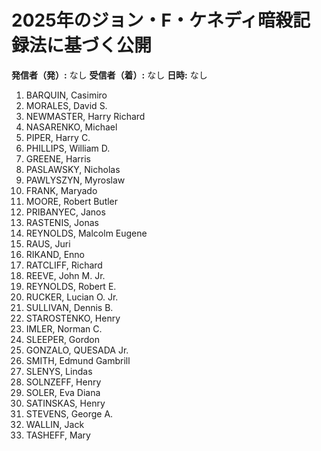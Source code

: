 # 2025年のジョン・F・ケネディ暗殺記録法に基づく公開

**発信者（発）:** なし
**受信者（着）:** なし
**日時:** なし

1. BARQUIN, Casimiro
2. MORALES, David S.
3. NEWMASTER, Harry Richard
4. NASARENKO, Michael
5. PIPER, Harry C.
6. PHILLIPS, William D.
7. GREENE, Harris
8. PASLAWSKY, Nicholas
9. PAWLYSZYN, Myroslaw
10. FRANK, Maryado
11. MOORE, Robert Butler
12. PRIBANYEC, Janos
13. RASTENIS, Jonas
14. REYNOLDS, Malcolm Eugene
15. RAUS, Juri
16. RIKAND, Enno
17. RATCLIFF, Richard
18. REEVE, John M. Jr.
19. REYNOLDS, Robert E.
20. RUCKER, Lucian O. Jr.
21. SULLIVAN, Dennis B.
22. STAROSTENKO, Henry
23. IMLER, Norman C.
24. SLEEPER, Gordon
25. GONZALO, QUESADA Jr.
26. SMITH, Edmund Gambrill
27. SLENYS, Lindas
28. SOLNZEFF, Henry
29. SOLER, Eva Diana
30. SATINSKAS, Henry
31. STEVENS, George A.
32. WALLIN, Jack
33. TASHEFF, Mary